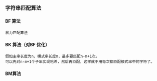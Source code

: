 ### 字符串匹配算法

#### BF 算法
```
暴力匹配算法
```

#### BK 算法（对BF 优化）
```
假如主串长度为n，模式串长度m，最多要匹配n-m+1次。
可以先对n-m+1个子串实现哈希，然后再匹配，这样就不用每次都匹配模式串中的字符了。
```

#### BM算法                                                                                                                   